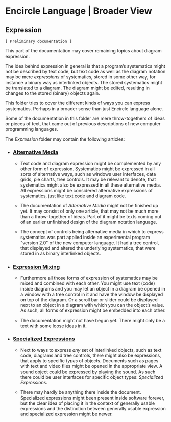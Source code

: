 ﻿Encircle Language | Broader View
================================

Expression
----------

`[ Preliminary documentation ]`

This part of the documentation may cover remaining topics about diagram expression.  

The idea behind expression in general is that a program’s systematics might not be described by text code, but text code as well as the diagram notation may be mere *expressions* of systematics, stored in some other way, for instance a binary way as interlinked objects. The stored systematics might be translated to a diagram. The diagram might be edited, resulting in changes to the stored (binary) objects again.

This folder tries to cover the different kinds of ways you can express systematics. Perhaps in a broader sense than just Encircle language alone.

Some of the documentation in this folder are mere throw-togethers of ideas or pieces of text, that came out of previous descriptions of new computer programming languages.

The *Expression* folder may contain the following articles:

- ### [Alternative Media](alternative-media.md)

    - Text code and diagram expression might be complemented by any other form of expression. Systematics might be expressed in all sorts of alternative ways, such as windows user interfaces, data grids, pie charts, tree controls. It may be relevant to denote, that systematics might also be expressed in all these alternative media. All expressions might be considered alternative expressions of systematics, just like text code and diagram code.

    - The documentation of *Alternative Media* might not be finished up yet. It may consist of only one article, that may not be much more than a throw-together of ideas. Part of it might be texts coming out of an earlier unfinished design of the diagram notation language.

    - The concept of controls being alternative media in which to express systematics was part applied inside an experimental program "version 2.0" of the new computer language. It had a tree control, that displayed and altered the underlying systematics, that were stored in as binary interlinked objects.

- ### [Expression Mixing](expression-mixing.md)

    - Furthermore all those forms of expression of systematics may be mixed and combined with each other. You might use text (code) inside diagrams and you may let an object in a diagram be opened in a window with a tree control in it and have the window be displayed on top of the diagram. Or a scroll bar or slider could be displayed next to an object in a diagram with which you can the object’s value. As such, all forms of expression might be embedded into each other.

    - The documentation might not have begun yet. There might only be a text with some loose ideas in it.

- ### [Specialized Expressions](specialized-expression.md)

    - Next to ways to express *any* set of interlinked objects, such as text code, diagrams and tree controls, there might also be expressions, that apply to specific *types* of objects. Documents such as pages with text and video files might be opened in the appropriate view. A sound object could be expressed by playing the sound. As such there could be user interfaces for specific object types: *Specialized Expressions*.

    - There may hardly be anything there inside the document. Specialized expressions might been present inside software forever, but the clear idea of placing it in the context of generally usable expressions and the distinction between generally usable expression and specialized expression might be newer.